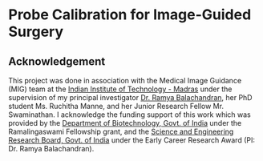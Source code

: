 # Probe Calibration for Image-Guided Surgery

## Acknowledgement
This project was done in association with the Medical Image Guidance (MIG) team at the [Indian Institute of Technology - Madras](https://www.iitm.ac.in/) under the supervision of my principal investigator [Dr. Ramya Balachandran](http://www.ee.iitm.ac.in/~bramya/), her PhD student Ms. Ruchitha Manne, and her Junior Research Fellow Mr. Swaminathan. I acknowledge the funding support of this work which was provided by the [Department of Biotechnology, Govt. of India](http://dbtindia.gov.in/) under the Ramalingaswami Fellowship grant, and the [Science and Engineering Research Board, Govt. of India](http://www.serb.gov.in/home.php) under the Early Career Research Award (PI: Dr. Ramya Balachandran).
